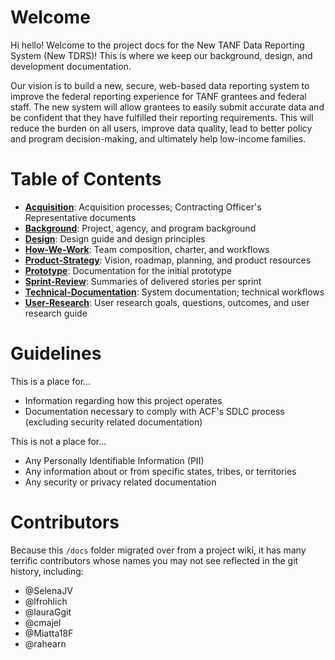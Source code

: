 # Welcome

Hi hello! Welcome to the project docs for the New TANF Data Reporting System (New TDRS)! This is where we keep our background, design, and development documentation.

Our vision is to build a new, secure, web-based data reporting system to improve the federal reporting experience for TANF grantees and federal staff. The new system will allow grantees to easily submit accurate data and be confident that they have fulfilled their reporting requirements. This will reduce the burden on all users, improve data quality, lead to better policy and program decision-making, and ultimately help low-income families.

# Table of Contents

+ **[Acquisition](./Acquisition)**: Acquisition processes; Contracting Officer's Representative documents
+ **[Background](./Background)**: Project, agency, and program background
+ **[Design](./Design)**: Design guide and design principles
+ **[How-We-Work](./How-We-Work)**: Team composition, charter, and workflows
+ **[Product-Strategy](./Product-Strategy)**: Vision, roadmap, planning, and product resources
+ **[Prototype](./Prototype)**: Documentation for the initial prototype
+ **[Sprint-Review](./Sprint-Review)**: Summaries of delivered stories per sprint
+ **[Technical-Documentation](./Technical-Documentation)**: System documentation; technical workflows
+ **[User-Research](./User-Research)**: User research goals, questions, outcomes, and user research guide

# Guidelines
This is a place for...

* Information regarding how this project operates
* Documentation necessary to comply with ACF's SDLC process (excluding security related documentation)

This is not a place for...

* Any Personally Identifiable Information (PII)
* Any information about or from specific states, tribes, or territories
* Any security or privacy related documentation

# Contributors

Because this `/docs` folder migrated over from a project wiki, it has many terrific contributors whose names you may not see reflected in the git history, including:

+ @SelenaJV
+ @lfrohlich
+ @lauraGgit
+ @cmajel
+ @Miatta18F
+ @rahearn